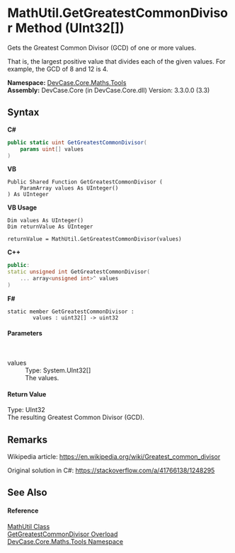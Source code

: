 # MathUtil.GetGreatestCommonDivisor Method (UInt32[])
 

Gets the Greatest Common Divisor (GCD) of one or more values. 

 That is, the largest positive value that divides each of the given values. For example, the GCD of 8 and 12 is 4.

**Namespace:**&nbsp;<a href="N_DevCase_Core_Maths_Tools">DevCase.Core.Maths.Tools</a><br />**Assembly:**&nbsp;DevCase.Core (in DevCase.Core.dll) Version: 3.3.0.0 (3.3)

## Syntax

**C#**<br />
``` C#
public static uint GetGreatestCommonDivisor(
	params uint[] values
)
```

**VB**<br />
``` VB
Public Shared Function GetGreatestCommonDivisor ( 
	ParamArray values As UInteger()
) As UInteger
```

**VB Usage**<br />
``` VB Usage
Dim values As UInteger()
Dim returnValue As UInteger

returnValue = MathUtil.GetGreatestCommonDivisor(values)
```

**C++**<br />
``` C++
public:
static unsigned int GetGreatestCommonDivisor(
	... array<unsigned int>^ values
)
```

**F#**<br />
``` F#
static member GetGreatestCommonDivisor : 
        values : uint32[] -> uint32 

```


#### Parameters
&nbsp;<dl><dt>values</dt><dd>Type: System.UInt32[]<br />The values.</dd></dl>

#### Return Value
Type: UInt32<br />The resulting Greatest Common Divisor (GCD).

## Remarks
Wikipedia article: <a href="https://en.wikipedia.org/wiki/Greatest_common_divisor" target="_blank">https://en.wikipedia.org/wiki/Greatest_common_divisor</a>

 Original solution in C#: <a href="https://stackoverflow.com/a/41766138/1248295" target="_blank">https://stackoverflow.com/a/41766138/1248295</a>

## See Also


#### Reference
<a href="T_DevCase_Core_Maths_Tools_MathUtil">MathUtil Class</a><br /><a href="Overload_DevCase_Core_Maths_Tools_MathUtil_GetGreatestCommonDivisor">GetGreatestCommonDivisor Overload</a><br /><a href="N_DevCase_Core_Maths_Tools">DevCase.Core.Maths.Tools Namespace</a><br />